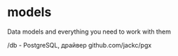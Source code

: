 # models
Data models and everything you need to work with them


/db - PostgreSQL, драйвер github.com/jackc/pgx
